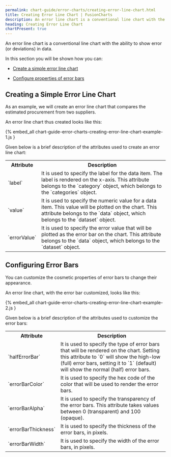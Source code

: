 ```yaml
---
permalink: chart-guide/error-charts/creating-error-line-chart.html
title: Creating Error Line Chart | FusionCharts
description: An error line chart is a conventional line chart with the ability to show error (or deviations) in data.
heading: Creating Error Line Chart
chartPresent: true
---
```


An error line chart is a conventional line chart with the ability to show error (or deviations) in data.

In this section you will be shown how you can:

* <a href="{{ site.baseurl }}chart-guide/error-charts/creating-error-line-chart.html#creating-a-simple-error-line-chart">Create a simple error line chart</a>

* <a href="{{ site.baseurl }}chart-guide/error-charts/creating-error-line-chart.html#configuring-error-bars">Configure properties of error bars</a>

## Creating a Simple Error Line Chart

As an example, we will create an error line chart that compares the estimated procurement from two suppliers.

An error line chart thus created looks like this:

{% embed_all chart-guide-error-charts-creating-error-line-chart-example-1.js }

Given below is a brief description of the attributes used to create an error line chart:

<table>
  <tr>
    <th>Attribute</th>
    <th>Description</th>
  </tr>
  <tr>
    <td>`label`</td>
    <td>It is used to specify the label for the data item. The label is rendered on the x-axis. This attribute belongs to the `category` object, which belongs to the `categories` object.</td>
  </tr>
  <tr>
    <td>`value`</td>
    <td>It is used to specify the numeric value for a data item. This value will be plotted on the chart. This attribute belongs to the `data` object, which belongs to the `dataset` object.</td>
  </tr>
  <tr>
    <td>`errorValue`</td>
    <td>It is used to specify the error value that will be plotted as the error bar on the chart. This attribute belongs to the `data` object, which belongs to the `dataset` object.</td>
  </tr>
</table>


## Configuring Error Bars

You can customize the cosmetic properties of error bars to change their appearance.

An error line chart, with the error bar customized, looks like this:

{% embed_all chart-guide-error-charts-creating-error-line-chart-example-2.js }

Given below is a brief description of the attributes used to customize the error bars:

<table>
  <tr>
    <th>Attribute</th>
    <th>Description</th>
  </tr>
  <tr>
    <td>`halfErrorBar`</td>
    <td>It is used to specify the type of error bars that will be rendered on the chart. Setting this attribute to `0` will show the high-low (full) error bars, setting it to `1` (default) will show the normal (half) error bars.</td>
  </tr>
  <tr>
    <td>`errorBarColor`</td>
    <td>It is used to specify the hex code of the color that will be used to render the error bars.</td>
  </tr>
  <tr>
    <td>`errorBarAlpha`</td>
    <td>It is used to specify the transparency of the error bars. This attribute takes values between 0 (transparent) and 100 (opaque).</td>
  </tr>
  <tr>
    <td>`errorBarThickness`</td>
    <td>It is used to specify the thickness of the error bars, in pixels.</td>
  </tr>
  <tr>
    <td>`errorBarWidth`</td>
    <td>It is used to specify the width of the error bars, in pixels.</td>
  </tr>
</table>